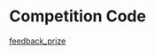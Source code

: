 # Competition Code
[feedback_prize](https://www.kaggle.com/competitions/feedback-prize-english-language-learning)


